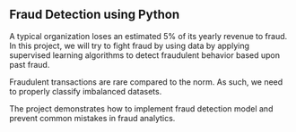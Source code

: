 ## **Fraud Detection using Python**


A typical organization loses an estimated 5% of its yearly revenue to fraud. In this project, we will try to fight fraud by using data by applying supervised learning algorithms to detect fraudulent behavior based upon past fraud. 

Fraudulent transactions are rare compared to the norm.  As such, we need to properly classify imbalanced datasets.

The project demonstrates how to implement fraud detection model and prevent common mistakes in fraud analytics.
